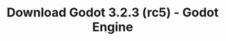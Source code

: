 ---
# Generated by /tools/generators/src/download_archive_generator !!! do not edit by hand !!!
title: 'Download Godot 3.2.3 (rc5) - Godot Engine'
type: 'download/archive'
name: '3.2.3'
flavor: 'rc5'
release_date: '2020-09-02T03:00:00-00:00'
release_notes: 'article/release-candidate-godot-3-2-3-rc-5/'
primaryPlatforms:
  - 'android.apk'
  - 'macos.universal'
  - 'windows.64'
  - 'linux_server.headless.64'
  - 'web'
  - 'templates'
links:
  android.apk:
    name: 'android.apk'
    title: 'Android'
    caption: 'APK Universal (ARM64 + ARMv7 + x86_64 + x86)'
    tags:
      - 'APK download'
      - 'ARM64/v7'
      - 'x86 (64 & 32 bit)'
    hosts:
      github_builds:
        regular: 'https://github.com/godotengine/godot-builds/releases/download/3.2.3-rc5/Godot_v3.2.3-rc5_android_editor.apk'
        mono: '#'
      github:
        regular: 'https://github.com/godotengine/godot/releases/download/3.2.3-rc5/Godot_v3.2.3-rc5_android_editor.apk'
        mono: '#'
  macos.universal:
    name: 'macos.universal'
    title: 'macOS'
    caption: 'Universal (x86_64 + Silício da Apple)'
    tags:
      - 'Intel/Apple Silicon'
      - '64 bit'
    hosts:
      github_builds:
        regular: 'https://github.com/godotengine/godot-builds/releases/download/3.2.3-rc5/Godot_v3.2.3-rc5_osx.universal.zip'
        mono: 'https://github.com/godotengine/godot-builds/releases/download/3.2.3-rc5/Godot_v3.2.3-rc5_mono_osx.universal.zip'
      github:
        regular: 'https://github.com/godotengine/godot/releases/download/3.2.3-rc5/Godot_v3.2.3-rc5_osx.universal.zip'
        mono: 'https://github.com/godotengine/godot/releases/download/3.2.3-rc5/Godot_v3.2.3-rc5_mono_osx.universal.zip'
  windows.64:
    name: 'windows.64'
    title: 'Windows'
    caption: 'Padrão (x86_64)'
    tags:
      - '64 bit'
    hosts:
      github_builds:
        regular: 'https://github.com/godotengine/godot-builds/releases/download/3.2.3-rc5/Godot_v3.2.3-rc5_win64.exe.zip'
        mono: 'https://github.com/godotengine/godot-builds/releases/download/3.2.3-rc5/Godot_v3.2.3-rc5_mono_win64.zip'
      github:
        regular: 'https://github.com/godotengine/godot/releases/download/3.2.3-rc5/Godot_v3.2.3-rc5_win64.exe.zip'
        mono: 'https://github.com/godotengine/godot/releases/download/3.2.3-rc5/Godot_v3.2.3-rc5_mono_win64.zip'
  linux_server.headless.64:
    name: 'linux_server.headless.64'
    title: 'Linux Server'
    caption: 'Headless (x86_64)'
    tags:
      - '64 bit'
      - 'Headless'
    hosts:
      github_builds:
        regular: 'https://github.com/godotengine/godot-builds/releases/download/3.2.3-rc5/Godot_v3.2.3-rc5_linux_headless.64.zip'
        mono: 'https://github.com/godotengine/godot-builds/releases/download/3.2.3-rc5/Godot_v3.2.3-rc5_mono_linux_headless_64.zip'
      github:
        regular: 'https://github.com/godotengine/godot/releases/download/3.2.3-rc5/Godot_v3.2.3-rc5_linux_headless.64.zip'
        mono: 'https://github.com/godotengine/godot/releases/download/3.2.3-rc5/Godot_v3.2.3-rc5_mono_linux_headless_64.zip'
  web:
    name: 'web'
    title: 'Editor Web'
    caption: ''
    tags:
      - 'Self-hosted'
      - 'Cross-platform'
    hosts:
      github_builds:
        regular: 'https://github.com/godotengine/godot-builds/releases/download/3.2.3-rc5/Godot_v3.2.3-rc5_web_editor.zip'
        mono: '#'
      github:
        regular: 'https://github.com/godotengine/godot/releases/download/3.2.3-rc5/Godot_v3.2.3-rc5_web_editor.zip'
        mono: '#'
  linux.64:
    name: 'linux.64'
    title: 'Linux'
    caption: 'Padrão (x86_64)'
    tags:
      - '64 bit'
    hosts:
      github_builds:
        regular: 'https://github.com/godotengine/godot-builds/releases/download/3.2.3-rc5/Godot_v3.2.3-rc5_x11.64.zip'
        mono: 'https://github.com/godotengine/godot-builds/releases/download/3.2.3-rc5/Godot_v3.2.3-rc5_mono_x11_64.zip'
      github:
        regular: 'https://github.com/godotengine/godot/releases/download/3.2.3-rc5/Godot_v3.2.3-rc5_x11.64.zip'
        mono: 'https://github.com/godotengine/godot/releases/download/3.2.3-rc5/Godot_v3.2.3-rc5_mono_x11_64.zip'
  linux.32:
    name: 'linux.32'
    title: 'Linux'
    caption: 'Padrão (x86)'
    tags:
      - '32 bit'
    hosts:
      github_builds:
        regular: 'https://github.com/godotengine/godot-builds/releases/download/3.2.3-rc5/Godot_v3.2.3-rc5_x11.32.zip'
        mono: 'https://github.com/godotengine/godot-builds/releases/download/3.2.3-rc5/Godot_v3.2.3-rc5_mono_x11_32.zip'
      github:
        regular: 'https://github.com/godotengine/godot/releases/download/3.2.3-rc5/Godot_v3.2.3-rc5_x11.32.zip'
        mono: 'https://github.com/godotengine/godot/releases/download/3.2.3-rc5/Godot_v3.2.3-rc5_mono_x11_32.zip'
  windows.32:
    name: 'windows.32'
    title: 'Windows'
    caption: 'Padrão (x86)'
    tags:
      - '32 bit'
    hosts:
      github_builds:
        regular: 'https://github.com/godotengine/godot-builds/releases/download/3.2.3-rc5/Godot_v3.2.3-rc5_win32.exe.zip'
        mono: 'https://github.com/godotengine/godot-builds/releases/download/3.2.3-rc5/Godot_v3.2.3-rc5_mono_win32.zip'
      github:
        regular: 'https://github.com/godotengine/godot/releases/download/3.2.3-rc5/Godot_v3.2.3-rc5_win32.exe.zip'
        mono: 'https://github.com/godotengine/godot/releases/download/3.2.3-rc5/Godot_v3.2.3-rc5_mono_win32.zip'
  linux_server.64:
    name: 'linux_server.64'
    title: 'Servidor Linux'
    caption: 'Padrão (x86_64)'
    tags:
      - '64 bit'
    hosts:
      github_builds:
        regular: 'https://github.com/godotengine/godot-builds/releases/download/3.2.3-rc5/Godot_v3.2.3-rc5_linux_server.64.zip'
        mono: 'https://github.com/godotengine/godot-builds/releases/download/3.2.3-rc5/Godot_v3.2.3-rc5_mono_linux_server_64.zip'
      github:
        regular: 'https://github.com/godotengine/godot/releases/download/3.2.3-rc5/Godot_v3.2.3-rc5_linux_server.64.zip'
        mono: 'https://github.com/godotengine/godot/releases/download/3.2.3-rc5/Godot_v3.2.3-rc5_mono_linux_server_64.zip'
  aar_library:
    name: 'aar_library'
    title: 'Biblioteca de AAR'
    caption: ''
    tags:
      - 'Android plugins'
      - 'Java'
      - 'Kotlin'
    hosts:
      github_builds:
        regular: 'https://github.com/godotengine/godot-builds/releases/download/3.2.3-rc5/godot-lib.3.2.3.rc5.release.aar'
        mono: 'https://github.com/godotengine/godot-builds/releases/download/3.2.3-rc5/godot-lib.3.2.3.rc5.mono.release.aar'
      github:
        regular: 'https://github.com/godotengine/godot/releases/download/3.2.3-rc5/godot-lib.3.2.3.rc5.release.aar'
        mono: 'https://github.com/godotengine/godot/releases/download/3.2.3-rc5/godot-lib.3.2.3.rc5.mono.release.aar'
  templates:
    name: 'templates'
    title: 'Modelos de exportação'
    caption: ''
    tags:
      - 'Utilizado para exportar os seus jogos para todas as plataformas suportadas'
    hosts:
      github_builds:
        regular: 'https://github.com/godotengine/godot-builds/releases/download/3.2.3-rc5/Godot_v3.2.3-rc5_export_templates.tpz'
        mono: 'https://github.com/godotengine/godot-builds/releases/download/3.2.3-rc5/Godot_v3.2.3-rc5_mono_export_templates.tpz'
      github:
        regular: 'https://github.com/godotengine/godot/releases/download/3.2.3-rc5/Godot_v3.2.3-rc5_export_templates.tpz'
        mono: 'https://github.com/godotengine/godot/releases/download/3.2.3-rc5/Godot_v3.2.3-rc5_mono_export_templates.tpz'
---